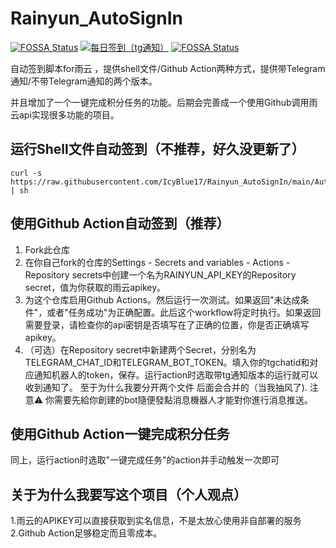 # Rainyun_AutoSignIn
[![FOSSA Status](https://app.fossa.com/api/projects/git%2Bgithub.com%2FIcyBlue17%2FRainyun_AutoSignIn.svg?type=shield)](https://app.fossa.com/projects/git%2Bgithub.com%2FIcyBlue17%2FRainyun_AutoSignIn?ref=badge_shield) [![每日签到（tg通知）](https://github.com/IcyBlue17/rainyun_autosignin/actions/workflows/signin-with-tg.yaml/badge.svg)](https://github.com/IcyBlue17/rainyun_autosignin/actions/workflows/signin-with-tg.yaml)
[![FOSSA Status](https://app.fossa.com/api/projects/git%2Bgithub.com%2FIcyBlue17%2FRainyun_AutoSignIn.svg?type=shield&issueType=security)](https://app.fossa.com/projects/git%2Bgithub.com%2FIcyBlue17%2FRainyun_AutoSignIn?ref=badge_shield&issueType=security)

自动签到脚本for雨云 ，提供shell文件/Github Action两种方式，提供带Telegram通知/不带Telegram通知的两个版本。  

并且增加了一个一键完成积分任务的功能。后期会完善成一个使用Github调用雨云api实现很多功能的项目。  


## 运行Shell文件自动签到（不推荐，好久没更新了）

```shell
curl -s https://raw.githubusercontent.com/IcyBlue17/Rainyun_AutoSignIn/main/AutoSignin.sh | sh
```
## 使用Github Action自动签到（推荐）  
1. Fork此仓库
2. 在你自己fork的仓库的Settings - Secrets and variables - Actions - Repository secrets中创建一个名为RAINYUN_API_KEY的Repository secret，值为你获取的雨云apikey。
3. 为这个仓库启用Github Actions。然后运行一次测试。如果返回"未达成条件"，或者"任务成功"为正确配置。此后这个workflow将定时执行。如果返回需要登录，请检查你的api密钥是否填写在了正确的位置，你是否正确填写apikey。 
4. （可选）在Repository secret中新建两个Secret，分别名为TELEGRAM_CHAT_ID和TELEGRAM_BOT_TOKEN。填入你的tgchatid和对应通知机器人的token，保存。运行action时选取带tg通知版本的运行就可以收到通知了。
至于为什么我要分开两个文件 后面会合并的（当我抽风了).
注意⚠️ 你需要先給你創建的bot隨便發點消息機器人才能對你進行消息推送。



## 使用Github Action一键完成积分任务  

同上，运行action时选取"一键完成任务"的action并手动触发一次即可    

## 关于为什么我要写这个项目（个人观点）  
1.雨云的APIKEY可以直接获取到实名信息，不是太放心使用非自部署的服务  
2.Github Action足够稳定而且零成本。  





